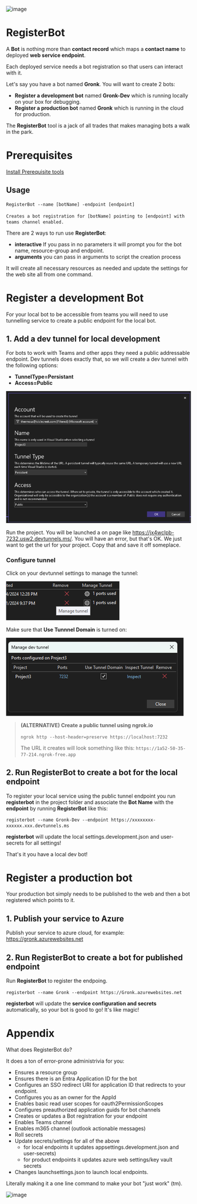 

![image](https://user-images.githubusercontent.com/17789481/197238565-e3f895d0-6def-4d41-aba2-721d5432b1ef.png)

# RegisterBot

A **Bot** is nothing more than **contact record** which maps a **contact name** to deployed **web service endpoint**.

Each deployed service needs a bot registration so that users can interact with it.

Let's say you have a bot named **Gronk**. You will want to create 2 bots:

* **Register a development bot** named **Gronk-Dev** which is running locally on your box for debugging.
* **Register a production bot** named **Gronk** which is running in the cloud for production.

The **RegisterBot** tool is a jack of all trades that makes managing bots a walk in the park. 

# Prerequisites 

[Install Prerequisite tools](InstallTools.md)

## Usage

```shell
RegisterBot --name [botName] -endpoint [endpoint]

Creates a bot registration for [botName] pointing to [endpoint] with teams channel enabled.
```

There are 2 ways to run use **RegisterBot**:

* **interactive** If you pass in no parameters it will prompt you for the bot name, resource-group and endpoint.
* **arguments** you can pass in arguments to script the creation process

It will create all necessary resources as needed and update the settings for the web site all from one command.


# Register a development Bot

For your local bot to be accessible from teams you will need to use tunnelling service to create a public endpoint for the local bot.

## 1. Add a dev tunnel for local development

For bots to work with Teams and other apps they need a public addressable endpoint. Dev tunnels does exactly that, so we will create a dev tunnel with the following options:

* **TunnelType=Persistant** 
* **Access=Public** 

![image-20240621213541534](Blazor/assets/image-20240621213541534.png)

Run the project. You will be launched a on page like https://jx4wclpb-7232.usw2.devtunnels.ms/. You will have an error, but that's OK. We just want to get the url for your project. Copy that and save it off someplace.

### Configure tunnel

Click on your devtunnel settings  to manage the tunnel:

![image-20240621213914448](Blazor/assets/image-20240621213914448.png)

Make sure that **Use Tunnnel Domain** is turned on:

![image-20240621214005832](Blazor/assets/image-20240621214005832.png)

> **(ALTERNATIVE) Create a public tunnel using ngrok.io** 
>
> ```ngrok http --host-header=preserve https://localhost:7232```
>
> The URL it creates will look something like this: ```https://1a52-50-35-77-214.ngrok-free.app```

## 2. Run RegisterBot to create a bot for the local endpoint

To register your local service using the public tunnel endpoint you run **registerbot** in the project folder and associate the **Bot Name** with the **endpoint** by running **RegisterBot** like this:

```
registerbot --name Gronk-Dev --endpoint https://xxxxxxxx-xxxxxx.xxx.devtunnels.ms
```
**registerbot** will update the local settings.development.json and user-secrets for all settings!

That's it you have a local dev bot!

# Register a production bot 

Your production bot simply needs to be published to the web and then a bot registered which points to it.

## 1. Publish your service to Azure
Publish your service to azure cloud, for example: https://gronk.azurewebsites.net 

## 2. Run RegisterBot to create a bot for published endpoint

Run **RegisterBot** to register the endpoing.

```registerbot --name Gronk --endpoint https://Gronk.azurewebsites.net```

**registerbot** will update the **service configuration and secrets** automatically, so your bot is good to go! It's like magic!



# Appendix

What does RegisterBot do?

It does a ton of error-prone administrivia for you:

* Ensures a resource group 
* Ensures there is an Entra Application ID for the bot
* Configures an SSO redirect URI for application ID that redirects to your endpoint.
* Configures you as an owner for the AppId
* Enables basic read user scopes for oauth2PermissionScopes
* Configures preauthorized application guids for bot channels
* Creates or updates a Bot registration for your endpoint 
* Enables Teams channel
* Enables m365 channel (outlook actionable messages)
* Roll secrets 
* Update secrets/settings for all of the above 
  * for local endpoints it updates appsettings.development.json and user-secrets)
  * for product endpoints it updates azure web settings/key vault secrets
* Changes launchsettings.json to launch local endpoints.

Literally making it a one line command to make your bot "just work" (tm). 

![image](https://user-images.githubusercontent.com/17789481/197365048-6a74c3d5-85cd-4c04-a07a-eef2a46e0ddf.png)
